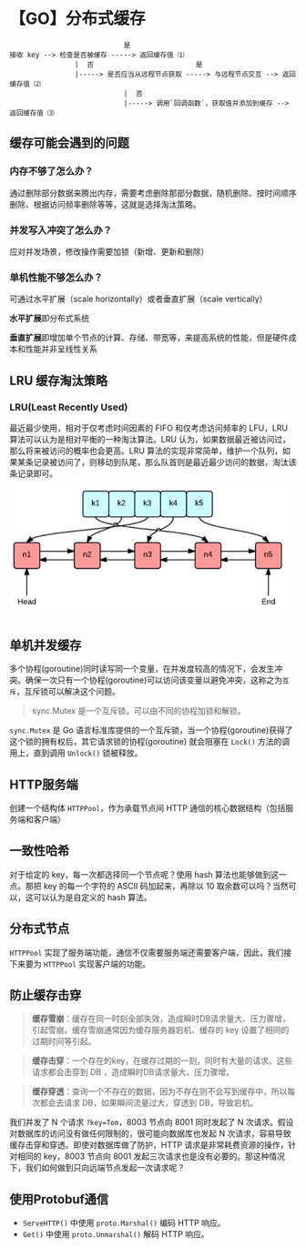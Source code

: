 # 【GO】分布式缓存

```text
                            是
接收 key --> 检查是否被缓存 -----> 返回缓存值 ⑴
                |  否                         是
                |-----> 是否应当从远程节点获取 -----> 与远程节点交互 --> 返回缓存值 ⑵
                            |  否
                            |-----> 调用`回调函数`，获取值并添加到缓存 --> 返回缓存值 ⑶
```

## 缓存可能会遇到的问题

### 内存不够了怎么办？

通过删除部分数据来腾出内存，需要考虑删除那部分数据，随机删除、按时间顺序删除、根据访问频率删除等等，这就是选择淘汰策略。

### 并发写入冲突了怎么办？

应对并发场景，修改操作需要加锁（新增、更新和删除）

### 单机性能不够怎么办？

可通过水平扩展（scale horizontally）或者垂直扩展（scale vertically）

**水平扩展**即分布式系统

**垂直扩展**即增加单个节点的计算、存储、带宽等，来提高系统的性能，但是硬件成本和性能并非呈线性关系

## LRU 缓存淘汰策略

### LRU\(Least Recently Used\)

最近最少使用，相对于仅考虑时间因素的 FIFO 和仅考虑访问频率的 LFU，LRU 算法可以认为是相对平衡的一种淘汰算法。LRU 认为，如果数据最近被访问过，那么将来被访问的概率也会更高。LRU 算法的实现非常简单，维护一个队列，如果某条记录被访问了，则移动到队尾，那么队首则是最近最少访问的数据，淘汰该条记录即可。

![](../../.gitbook/assets/image%20%28133%29.png)

## 单机并发缓存

 多个协程\(goroutine\)同时读写同一个变量，在并发度较高的情况下，会发生冲突。确保一次只有一个协程\(goroutine\)可以访问该变量以避免冲突，这称之为`互斥`，互斥锁可以解决这个问题。

> sync.Mutex 是一个互斥锁，可以由不同的协程加锁和解锁。

 `sync.Mutex` 是 Go 语言标准库提供的一个互斥锁，当一个协程\(goroutine\)获得了这个锁的拥有权后，其它请求锁的协程\(goroutine\) 就会阻塞在 `Lock()` 方法的调用上，直到调用 `Unlock()` 锁被释放。

## HTTP服务端

 创建一个结构体 `HTTPPool`，作为承载节点间 HTTP 通信的核心数据结构（包括服务端和客户端）

## 一致性哈希

对于给定的 key，每一次都选择同一个节点呢？使用 hash 算法也能够做到这一点。那把 key 的每一个字符的 ASCII 码加起来，再除以 10 取余数可以吗？当然可以，这可以认为是自定义的 hash 算法。

## 分布式节点

 `HTTPPool` 实现了服务端功能，通信不仅需要服务端还需要客户端，因此，我们接下来要为 `HTTPPool` 实现客户端的功能。

## 防止缓存击穿

> **缓存雪崩**：缓存在同一时刻全部失效，造成瞬时DB请求量大、压力骤增，引起雪崩。缓存雪崩通常因为缓存服务器宕机、缓存的 key 设置了相同的过期时间等引起。

> **缓存击穿**：一个存在的key，在缓存过期的一刻，同时有大量的请求，这些请求都会击穿到 DB ，造成瞬时DB请求量大、压力骤增。

> **缓存穿透**：查询一个不存在的数据，因为不存在则不会写到缓存中，所以每次都会去请求 DB，如果瞬间流量过大，穿透到 DB，导致宕机。

 我们并发了 N 个请求 `?key=Tom`，8003 节点向 8001 同时发起了 N 次请求。假设对数据库的访问没有做任何限制的，很可能向数据库也发起 N 次请求，容易导致缓存击穿和穿透。即使对数据库做了防护，HTTP 请求是非常耗费资源的操作，针对相同的 key，8003 节点向 8001 发起三次请求也是没有必要的。那这种情况下，我们如何做到只向远端节点发起一次请求呢？

## 使用Protobuf通信

* `ServeHTTP()` 中使用 `proto.Marshal()` 编码 HTTP 响应。
* `Get()` 中使用 `proto.Unmarshal()` 解码 HTTP 响应。


